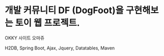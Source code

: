
# 개발 커뮤니티 DF (DogFoot)을 구현해보는 토이 웹 프로젝트.

OKKY 사이트 오마쥬

H2DB, Spring Boot, Ajax, Jquery, Datatables, Maven
